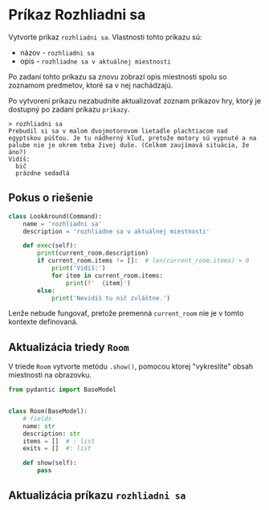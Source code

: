 # Príkaz Rozhliadni sa

Vytvorte príkaz `rozhliadni sa`. Vlastnosti tohto príkazu sú:

* názov - `rozhliadni sa `
* opis - `rozhliadne sa v aktuálnej miestnosti`

Po zadaní tohto príkazu sa znovu zobrazí opis miestnosti spolu so zoznamom predmetov, ktoré sa v nej nachádzajú.

Po vytvorení príkazu nezabudnite aktualizovať zoznam príkazov hry, ktorý je dostupný po zadaní príkazu `prikazy`.

```
> rozhliadni sa
Prebudil si sa v malom dvojmotorovom lietadle plachtiacom nad egyptskou púšťou. Je tu nádherný kľud, pretože motory sú vypnuté a na palube nie je okrem teba živej duše. (Celkom zaujímavá situácia, že áno?)
Vidíš:
  bič
  prázdne sedadlá
```

## Pokus o riešenie



```python
class LookAround(Command):
    name = 'rozhliadni sa'
    description = 'rozhliadne sa v aktuálnej miestnosti'

    def exec(self):
        print(current_room.description)
        if current_room.items != []:  # len(current_room.items) > 0
            print('Vidíš:')
            for item in current_room.items:
                print(f'  {item}')
        else:
            print('Nevidíš tu nič zvláštne.')
```

Lenže nebude fungovať, pretože premenná `current_room` nie je v tomto kontexte definovaná.


## Aktualizácia triedy `Room`

V triede `Room` vytvorte metódu `.show()`, pomocou ktorej "vykreslíte" obsah miestnosti na obrazovku.

```python
from pydantic import BaseModel


class Room(BaseModel):
    # fields
    name: str
    description: str
    items = []  # : list
    exits = []  #: list

    def show(self):
        pass
```


## Aktualizácia príkazu `rozhliadni sa`
